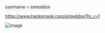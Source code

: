 username = simeddon

https://www.hackerrank.com/simeddon?hr_r=1

![image](https://user-images.githubusercontent.com/87699062/206872388-2dd835a2-f7cc-47c1-ab94-0ebe49eeabb2.png)
